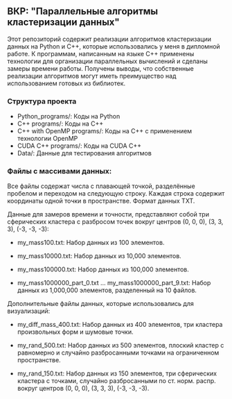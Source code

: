 ## ВКР: "Параллельные алгоритмы кластеризации данных"

Этот репозиторий содержит реализации алгоритмов кластеризации данных на Python и C++, которые использовались у меня в дипломной работе.
К программам, написанным на языке C++ применены технологии для организации параллельных вычислений и сделаны замеры времени работы.
Получены выводы, что собственные реализации алгоритмов могут иметь преимущество над использованием готовых из библиотек.

### Структура проекта

- Python_programs/: Коды на Python
- C++ programs/: Коды на C++
- C++ with OpenMP programs/: Коды на C++ с применением технологии OpenMP
- CUDA C++ programs/: Коды на CUDA C++
- Data/: Данные для тестирования алгоритмов


### Файлы с массивами данных:

Все файлы содержат числа с плавающей точкой, разделённые пробелом и переходом на следующую строку.
Каждая строка содержит координаты одной точки в пространстве. Формат данных TXT.

Данные для замеров времени и точности, представляют собой три сферических кластера с разбросом точек вокруг центров (0, 0, 0), (3, 3, 3), (-3, -3, -3):

- my_mass100.txt: Набор данных из 100 элементов.

- my_mass10000.txt: Набор данных из 10,000 элементов.

- my_mass100000.txt: Набор данных из 100,000 элементов.

- my_mass1000000_part_0.txt ... my_mass1000000_part_9.txt: Набор данных из 1,000,000 элементов, разделенный на 10 файлов.

Дополнительные файлы данных, которые использовались для визуализаций:

- my_diff_mass_400.txt: Набор данных из 400 элементов, три кластера произвольных форм и шумовые точки.

- my_rand_500.txt: Набор данных из 500 элементов, плоский кластер с равномерно и случайно разбросанными точками на ограниченном пространстве.

- my_rand_150.txt: Набор данных из 150 элементов, три сферических кластера с точками, случайно разбросанными по ст. норм. распр. вокруг центров (0, 0, 0), (3, 3, 3), (-3, -3, -3).

